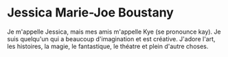 # Jessica Marie-Joe Boustany

Je m'appelle Jessica, mais mes amis m'appelle Kye (se pronounce kay). Je suis quelqu'un qui a beaucoup d'imagination et est créative. J'adore l'art, les histoires, la magie, le fantastique, le théatre et plein d'autre choses.



